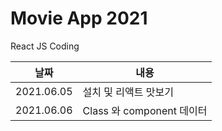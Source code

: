 # Movie App 2021

React JS Coding

|날짜|내용|
|----|----|
|2021.06.05| 설치 및 리액트 맛보기 |
|2021.06.06| Class 와 component 데이터 |